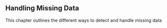 ## Handling Missing Data

This chapter outlines the different ways to detect and handle missing data
